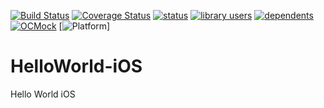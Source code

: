 [![Build Status](https://travis-ci.org/RakaSakaX/HelloWorld-iOS.svg?branch=dlow%2FInitialCommit)](https://travis-ci.org/RakaSakaX/HelloWorld-iOS)
[![Coverage Status](https://coveralls.io/repos/RakaSakaX/HelloWorld-iOS/badge.png?branch=master)](https://coveralls.io/r/RakaSakaX/HelloWorld-iOS?branch=master)
[![status](https://sourcegraph.com/api/repos/github.com/RakaSakaX/HelloWorld-iOS/.badges/status.png)](https://sourcegraph.com/github.com/RakaSakaX/HelloWorld-iOS)
[![library users](https://sourcegraph.com/api/repos/github.com/RakaSakaX/HelloWorld-iOS/.badges/library-users.png)](https://sourcegraph.com/github.com/RakaSakaX/HelloWorld-iOS)
[![dependents](https://sourcegraph.com/api/repos/github.com/RakaSakaX/HelloWorld-iOS/.badges/dependents.png)](https://sourcegraph.com/github.com/RakaSakaX/HelloWorld-iOS)
[![OCMock](https://img.shields.io/cocoapods/v/OCMock.svg)](http://cocoapods.org/?q=ocmock)
[![Platform](http://img.shields.io/cocoapods/p/OCMock.svg)]
 
HelloWorld-iOS
==============

Hello World iOS
